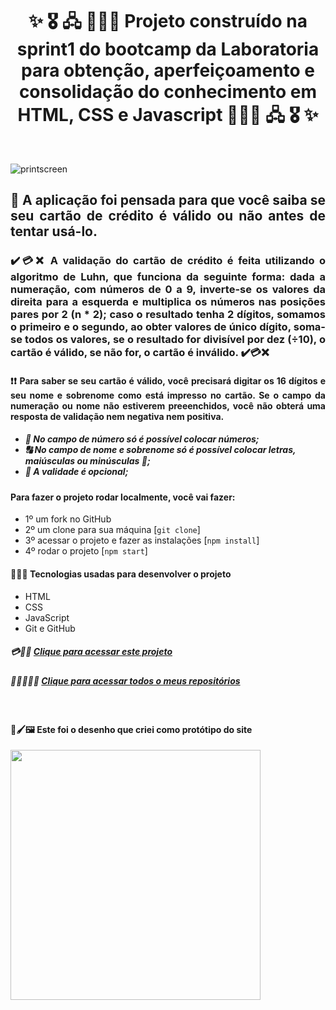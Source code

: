 <h1 align="center"> ✨ 🎖️ 🖧 👩🏾‍🎓  Projeto construído na sprint1 do bootcamp da Laboratoria para obtenção, aperfeiçoamento e consolidação do conhecimento em HTML, CSS e Javascript 👩🏾‍🎓 🖧 🎖️ ✨ </h1>
<br>

![printscreen](https://user-images.githubusercontent.com/109318160/214994671-c6c58f14-03fa-4746-9b76-9dfcefe682f1.png)

<h2 align="justify"> 💱 A aplicação foi pensada para que você saiba se seu cartão de crédito é válido ou não antes de tentar usá-lo.</h2> 

<h3 align="justify">
✔️💳❌ A validação do cartão de crédito é feita utilizando o algoritmo de Luhn, que funciona da seguinte forma: dada a numeração, com números de 0 a 9, inverte-se os valores da direita para a esquerda e multiplica os números nas posições pares por 2 (n * 2); caso o resultado tenha 2 dígitos, somamos o primeiro e o segundo, ao obter valores de único dígito, soma-se todos os valores, se o resultado for divisível por dez (÷10), o cartão é válido, se não for, o cartão é inválido. ✔️💳❌ </h3>

<h4 align="justify">
❗❗ Para saber se seu cartão é válido, você precisará digitar os 16 dígitos e seu nome e sobrenome como está impresso no cartão. Se o campo da numeração ou nome não estiverem preeenchidos, você não obterá uma resposta de validação nem negativa nem positiva. </h4>

<h5> 

- 🔢 No campo de número só é possível colocar números;<br>
- 🔠 No campo de nome e sobrenome só é possível colocar letras, maiúsculas ou minúsculas 🔡;<br>
- 📆 A validade é opcional;
<h5>

<h4> Para fazer o projeto rodar localmente, você vai fazer:  </h4>

- 1º um fork no GitHub
- 2º um clone para sua máquina [`git clone`]
- 3º acessar o projeto e fazer as instalações [`npm install`]
- 4º rodar o projeto [`npm start`] 

<h4> 👩🏾‍💻 Tecnologias usadas para desenvolver o projeto </h4>

- HTML
- CSS
- JavaScript
- Git e GitHub

##### 💳🎯💼 [Clique para acessar este projeto](https://geice-sousa.github.io/CardValidation-SAP009/)

##### 👩🏾‍💼🎯💼 [Clique para acessar todos o meus repositórios](https://github.com/Geice-Sousa?tab=repositories)

</br>

<h4>🎨🖌️🖼️ Este foi o desenho que criei como protótipo do site </h4>
<img width= "400px" src= "https://user-images.githubusercontent.com/109318160/222906680-b8049566-0424-4c4e-a5c8-f9b54ce16f76.png">

